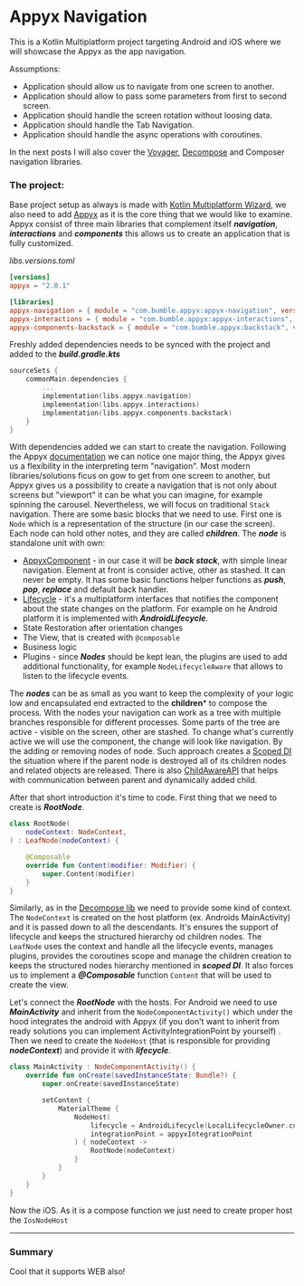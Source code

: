 # Appyx Navigation

This is a Kotlin Multiplatform project targeting Android and iOS where we will showcase the Appyx as
the app
navigation.

Assumptions:

- Application should allow us to navigate from one screen to another.
- Application should allow to pass some parameters from first to second screen.
- Application should handle the screen rotation without loosing data.
- Application should handle the Tab Navigation.
- Application should handle the async operations with coroutines.

In the next posts I will also cover
the [Voyager](https://github.com/mkonkel/VoyagerNavigation), [Decompose](https://github.com/mkonkel/DecomposeNavigation)
and
Composer navigation libraries.

### The project:

Base project setup as always is made with [Kotlin Multiplatform Wizard](https://kmp.jetbrains.com),
we also need to add
[Appyx](https://github.com/bumble-tech/appyx) as it is the core thing that we would like to examine.
Appyx consist of three main libraries that complement itself ***navigation***, ***interactions***
and ***components***
this allows us to create an application that is fully customized.

*libs.versions.toml*

```toml
[versions]
appyx = "2.0.1"

[libraries]
appyx-navigation = { module = "com.bumble.appyx:appyx-navigation", version.ref = "appyx" }
appyx-interactions = { module = "com.bumble.appyx:appyx-interactions", version.ref = "appyx" }
appyx-components-backstack = { module = "com.bumble.appyx:backstack", version.ref = "appyx" }

```

Freshly added dependencies needs to be synced with the project and added to the
***build.gradle.kts***

```kotlin
sourceSets {
    commonMain.dependencies {
        ...
        implementation(libs.appyx.navigation)
        implementation(libs.appyx.interactions)
        implementation(libs.appyx.components.backstack)
    }
}
```

With dependencies added we can start to create the navigation. Following the
Appyx [documentation](https://bumble-tech.github.io/appyx/navigation/) we can notice one major
thing, the Appyx gives us
a flexibility in the interpreting term "navigation". Most modern libraries/solutions ficus on gow to
get from one screen
to another, but Appyx gives us a possibility to create a navigation that is not only about screens
but "viewport" it can
be what you can imagine, for example spinning the carousel.
Nevertheless, we will focus on traditional `Stack` navigation. There are some basic blocks that we
need to use. First
one is `Node` which is a representation of the structure (in our case the screen). Each node can
hold other notes, and
they are called ***children***. The ***node*** is standalone unit with own:

- [AppyxComponent](https://bumble-tech.github.io/appyx/components/) - in our case it will be
  ***back stack***, with
  simple linear navigation. Element at front is consider active, other as stashed. It can never be
  empty. It has some
  basic functions helper functions as ***push***, ***pop***, ***replace*** and default back handler.
- [Lifecycle](https://bumble-tech.github.io/appyx/navigation/features/lifecycle/) - it's a
  multiplatform interfaces that
  notifies the component about the state changes on the platform. For example on he Android platform
  it is implemented
  with ***AndroidLifecycle***.
- State Restoration after orientation changes
- The View, that is created with `@composable`
- Business logic
- Plugins - since ***Nodes*** should be kept lean, the plugins are used to add additional
  functionality, for
  example `NodeLifecycleAware` that allows to listen to the lifecycle events.

The ***nodes*** can be as small as you want to keep the complexity of your logic low and
encapsulated end extracted to
the **children*** to compose the process. With the nodes your navigation can work as a tree with
multiple branches
responsible for different processes. Some parts of the tree are active - visible on the screen,
other are stashed. To
change what's currently active we will use the component, the change will look like navigation. By
the adding or
removing nodes of node. Such approach creates
a [Scoped DI](https://bumble-tech.github.io/appyx/navigation/features/scoped-di/) the situation
where if the parent node is destroyed all of its children nodes and related objects are released.
There is
also [ChildAwareAPI](https://bumble-tech.github.io/appyx/navigation/features/childaware/) that helps
with
communication between parent and dynamically added child.

After that short introduction it's time to code. First thing that we need to create is
***RootNode***.

```kotlin
class RootNode(
    nodeContext: NodeContext,
) : LeafNode(nodeContext) {

    @Composable
    override fun Content(modifier: Modifier) {
        super.Content(modifier)
    }
}
```

Similarly, as in the [Decompose lib](https://github.com/mkonkel/DecomposeNavigation) we need to
provide some kind of
context. The `NodeContext` is created on the host platform (ex. Androids MainActivity) and it is
passed down to all the
descendants.
It's ensures the support of lifecycle and keeps the structured hierarchy od children nodes.
The `LeafNode` uses the
context and handle all the lifecycle events, manages plugins, provides the coroutines scope and
manage the children
creation to keeps the structured nodes hierarchy mentioned in ***scoped DI***. It also forces us to
implement a
***@Composable*** function `Content` that will be used to create the view.

Let's connect the ***RootNode*** with the hosts. For Android we need to use ***MainActivity*** and
inherit from
the `NodeComponentActivity()` which under the hood integrates the android with Appyx (if you don't
want to inherit from ready solutions you can implement ActivityIntegrationPoint by yourself) . Then
we need to create the `NodeHost` (that
is responsible for providing ***nodeContext***) and provide it with ***lifecycle***.

```kotlin
class MainActivity : NodeComponentActivity() {
    override fun onCreate(savedInstanceState: Bundle?) {
        super.onCreate(savedInstanceState)

        setContent {
            MaterialTheme {
                NodeHost(
                    lifecycle = AndroidLifecycle(LocalLifecycleOwner.current.lifecycle),
                    integrationPoint = appyxIntegrationPoint
                ) { nodeContext ->
                    RootNode(nodeContext)
                }
            }
        }
    }
}
```

Now the iOS. As it is a compose function we just need to create proper host the `IosNodeHost`

---

### Summary

Cool that it supports WEB also!